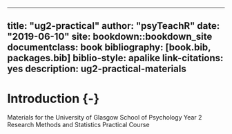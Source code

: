 
--- 
title: "ug2-practical"
author: "psyTeachR"
date: "2019-06-10"
site: bookdown::bookdown_site
documentclass: book
bibliography: [book.bib, packages.bib]
biblio-style: apalike
link-citations: yes
description: ug2-practical-materials
---



# Introduction {-}

Materials for the University of Glasgow School of Psychology Year 2 Research Methods and Statistics Practical Course

